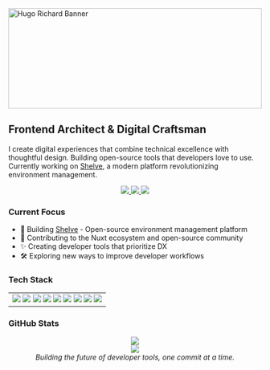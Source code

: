 <img src="https://pbs.twimg.com/profile_banners/964974856856133632/1733852827/1500x500" alt="Hugo Richard Banner" width="100%" height="200" style="object-fit: cover;">

## Frontend Architect & Digital Craftsman

I create digital experiences that combine technical excellence with thoughtful design. Building open-source tools that developers love to use. Currently working on [Shelve](https://github.com/HugoRCD/shelve), a modern platform revolutionizing environment management.

<div align="center">
  <a href="https://twitter.com/HugoRCD__">
    <img src="https://img.shields.io/badge/Twitter-black?style=for-the-badge&logo=x&logoColor=white" />
  </a>
  <a href="https://www.linkedin.com/in/hugo-richard-0801">
    <img src="https://img.shields.io/badge/LinkedIn-black?style=for-the-badge&logo=linkedin&logoColor=white" />
  </a>
  <a href="https://hrcd.fr">
    <img src="https://img.shields.io/badge/Website-black?style=for-the-badge&logo=About.me&logoColor=white" />
  </a>
</div>

### Current Focus

- 🚀 Building [Shelve](https://shelve.cloud) - Open-source environment management platform
- 💚 Contributing to the Nuxt ecosystem and open-source community
- ✨ Creating developer tools that prioritize DX
- 🛠️ Exploring new ways to improve developer workflows

### Tech Stack

<div align="center">
  <table width="500px">
    <tr>
      <td align="center">
        <img src="https://img.shields.io/badge/Nuxt-black?style=for-the-badge&logo=nuxtdotjs&logoColor=#00DC82" />
        <img src="https://img.shields.io/badge/Vue-black?style=for-the-badge&logo=vuedotjs&logoColor=#4FC08D" />
        <img src="https://img.shields.io/badge/TypeScript-black?style=for-the-badge&logo=typescript&logoColor=3178C6" />
        <img src="https://img.shields.io/badge/Tailwind-black?style=for-the-badge&logo=tailwindcss&logoColor=#06B6D4" />
        <img src="https://img.shields.io/badge/PostgreSQL-black?style=for-the-badge&logo=postgresql&logoColor=#4169E1" />
        <img src="https://img.shields.io/badge/Drizzle-black?style=for-the-badge&logo=drizzle&logoColor=white" />
        <img src="https://img.shields.io/badge/Prisma-black?style=for-the-badge&logo=prisma&logoColor=white" />
        <img src="https://img.shields.io/badge/Docker-black?style=for-the-badge&logo=docker&logoColor=#2496ED" />
        <img src="https://img.shields.io/badge/Figma-black?style=for-the-badge&logo=figma&logoColor=white" />
      </td>
    </tr>
  </table>
</div>

### GitHub Stats

<div align="center">
  <img src="https://github-readme-stats.vercel.app/api?username=hugorcd&show_icons=true&theme=dark&hide_border=true&hide_title=true&count_private=true&bg_color=000000" />
  <br/>
  <img src="https://streak-stats.demolab.com?user=HugoRCD&theme=dark&hide_border=true&background=000000" />
</div>

<div align="center">
  <i>Building the future of developer tools, one commit at a time.</i>
</div>
